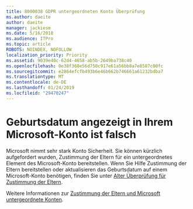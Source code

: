 ```yaml
---
title: 8000038 GDPR untergeordneten Konto Überprüfung
ms.author: daeite
author: daeite
manager: jackiesm
ms.date: 5/16/2018
ms.audience: ITPro
ms.topic: article
ROBOTS: NOINDEX, NOFOLLOW
localization_priority: Priority
ms.assetid: 9039e40c-62d4-4658-ab5b-2649ba738c40
ms.openlocfilehash: 0e38f360e56d750c917e61a56bb8a7e8587c00fc
ms.sourcegitcommit: e2864efcfb493b6e46b662b746661a61232bdba7
ms.translationtype: MT
ms.contentlocale: de-DE
ms.lasthandoff: 01/24/2019
ms.locfileid: "29470247"
---
```

# <a name="date-of-birth-displayed-in-your-microsoft-account-is-incorrect"></a>Geburtsdatum angezeigt in Ihrem Microsoft-Konto ist falsch

Microsoft nimmt sehr stark Konto Sicherheit. Sie können kürzlich aufgefordert wurden, Zustimmung der Eltern für ein untergeordnetes Element des Microsoft-Konto bereitstellen. Wenn Sie Hilfe Zustimmung der Eltern bereitstellen oder aktualisieren das Geburtsdatum auf einem Microsoft-Konto benötigen, finden Sie unter [Alter Überprüfung für Zustimmung der Eltern](https://go.microsoft.com/fwlink/p/?linkid=874364).
  
Weitere Informationen zur [Zustimmung der Eltern und Microsoft untergeordnete Konten](https://go.microsoft.com/fwlink/p/?linkid=874365).
  

